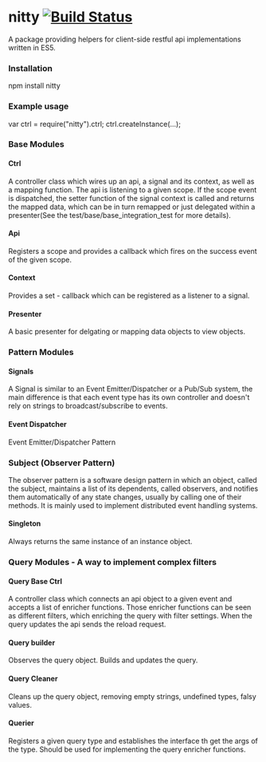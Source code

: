 # nitty [![Build Status](https://travis-ci.org/PatrickEifler/nitty.svg?branch=master)](https://travis-ci.org/PatrickEifler/nitty)

A package providing helpers for client-side restful api implementations written in ES5.

### Installation
npm install nitty

### Example usage

var ctrl = require("nitty").ctrl; ctrl.createInstance(...);


### Base Modules

#### Ctrl

A controller class which wires up an api, a signal and its context, as well as a mapping function.
The api is listening to a given scope. If the scope event is dispatched, the setter function of the 
signal context is called and returns the mapped data, which can be in turn remapped or
just delegated within a presenter(See the test/base/base_integration_test for more details).

#### Api
Registers a scope and provides a callback which fires on the success event of the given scope.

#### Context
Provides a set - callback which can be registered as a listener to a signal. 

#### Presenter
A basic presenter for delgating or mapping data objects to view objects.

### Pattern Modules

#### Signals
A Signal is similar to an Event Emitter/Dispatcher or a Pub/Sub system,
the main difference is that each event type has its own controller and 
doesn't rely on strings to broadcast/subscribe to events.

#### Event Dispatcher
Event Emitter/Dispatcher Pattern

### Subject (Observer Pattern)
The observer pattern is a software design pattern in which an object,
called the subject, maintains a list of its dependents, called observers,
and notifies them automatically of any state changes, usually by calling
one of their methods. It is mainly used to implement distributed event handling systems.

#### Singleton
Always returns the same instance of an instance object.

### Query Modules - A way to implement complex filters

#### Query Base Ctrl
A controller class which connects an api object to a given event and accepts a list of enricher functions.
Those enricher functions can be seen as different filters, which enriching the query with filter settings.
When the query updates the api sends the reload request.

#### Query builder
Observes the query object. Builds and updates the query. 

#### Query Cleaner
Cleans up the query object, removing empty strings, undefined types, falsy values. 

#### Querier
Registers a given query type and establishes the interface th get the args of the type. 
Should be used for implementing the query enricher functions. 
